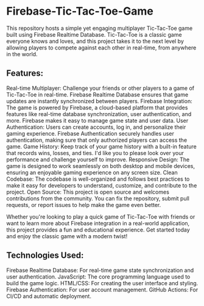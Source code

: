 # Firebase-Tic-Tac-Toe-Game
This repository hosts a simple yet engaging multiplayer Tic-Tac-Toe game built using Firebase Realtime Database. Tic-Tac-Toe is a classic game everyone knows and loves, and this project takes it to the next level by allowing players to compete against each other in real-time, from anywhere in the world.

##  Features:

Real-time Multiplayer: Challenge your friends or other players to a game of Tic-Tac-Toe in real-time. Firebase Realtime Database ensures that game updates are instantly synchronized between players.
Firebase Integration: The game is powered by Firebase, a cloud-based platform that provides features like real-time database synchronization, user authentication, and more. Firebase makes it easy to manage game state and user data.
User Authentication: Users can create accounts, log in, and personalize their gaming experience. Firebase Authentication securely handles user authentication, making sure that only authorized players can access the game.
Game History: Keep track of your game history with a built-in feature that records wins, losses, and ties. I'd like you to please look over your performance and challenge yourself to improve.
Responsive Design: The game is designed to work seamlessly on both desktop and mobile devices, ensuring an enjoyable gaming experience on any screen size.
Clean Codebase: The codebase is well-organized and follows best practices to make it easy for developers to understand, customize, and contribute to the project.
Open Source: This project is open source and welcomes contributions from the community. You can fix the repository, submit pull requests, or report issues to help make the game even better.

Whether you're looking to play a quick game of Tic-Tac-Toe with friends or want to learn more about Firebase integration in a real-world application, this project provides a fun and educational experience. Get started today and enjoy the classic game with a modern twist!


##  Technologies Used:

Firebase Realtime Database: For real-time game state synchronization and user authentication.
JavaScript: The core programming language used to build the game logic.
HTML/CSS: For creating the user interface and styling.
Firebase Authentication: For user account management.
GitHub Actions: For CI/CD and automatic deployment.

